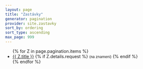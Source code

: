 ```yaml
---
layout: page
title: "Zastávky"
generator: pagination
provider: site.zastavky
sort_by: ordering
sort_type: ascending
max_page: 999
---
```


<ul>
{% for Z in page.pagination.items %}
	<li>
	   <a href="{{ site.url }}{{ Z.url }}">{{ Z.title }}</a>
	   {% if Z.details.request %}
	     <small>(na znamení)</small>
	   {% endif %}
	</li>
{% endfor %}
</ul>
